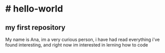 <h1># hello-world</h1>
<h2>my first repository</h2>
<p>My name is Ana, im a very curious person, i have had read everything i've found interesting, and right now im interested in lerning how to code</p>
